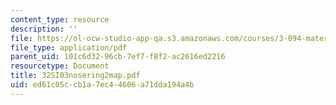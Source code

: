 ```yaml
---
content_type: resource
description: ''
file: https://ol-ocw-studio-app-qa.s3.amazonaws.com/courses/3-094-materials-in-human-experience-spring-2004/ed61c05ccb1a7ec44606a71dda194a4b_32SI03nosering2map.pdf
file_type: application/pdf
parent_uid: 101c6d32-96cb-7ef7-f8f2-ac2616ed2216
resourcetype: Document
title: 32SI03nosering2map.pdf
uid: ed61c05c-cb1a-7ec4-4606-a71dda194a4b
---
```

